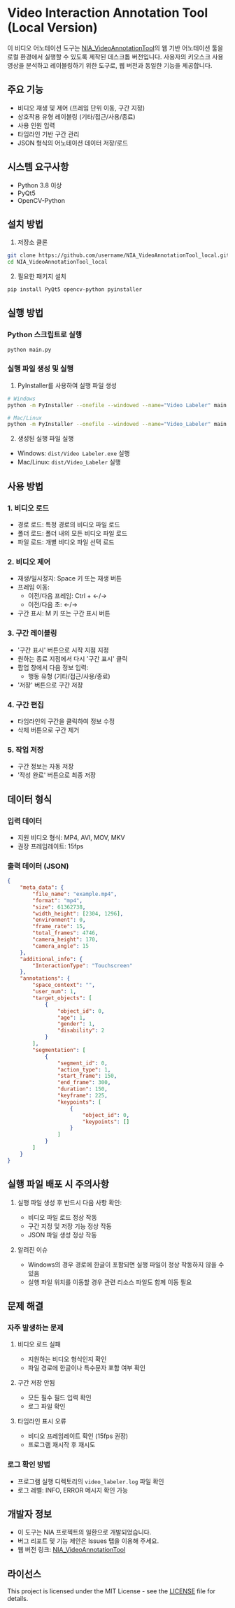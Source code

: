 # Video Interaction Annotation Tool (Local Version)

이 비디오 어노테이션 도구는 [NIA_VideoAnnotationTool](https://github.com/JDeun/NIA_VideoAnnotationTool)의 웹 기반 어노테이션 툴을 로컬 환경에서 실행할 수 있도록 제작된 데스크톱 버전입니다.
사용자의 키오스크 사용 영상을 분석하고 레이블링하기 위한 도구로, 웹 버전과 동일한 기능을 제공합니다.

## 주요 기능

   - 비디오 재생 및 제어 (프레임 단위 이동, 구간 지정)
   - 상호작용 유형 레이블링 (기타/접근/사용/종료)
   - 사용 인원 입력
   - 타임라인 기반 구간 관리
   - JSON 형식의 어노테이션 데이터 저장/로드

## 시스템 요구사항

   - Python 3.8 이상
   - PyQt5
   - OpenCV-Python

## 설치 방법

1. 저장소 클론
```bash
git clone https://github.com/username/NIA_VideoAnnotationTool_local.git
cd NIA_VideoAnnotationTool_local
```

2. 필요한 패키지 설치
```bash
pip install PyQt5 opencv-python pyinstaller
```

## 실행 방법

### Python 스크립트로 실행
```bash
python main.py
```

### 실행 파일 생성 및 실행

1. PyInstaller를 사용하여 실행 파일 생성
```bash
# Windows
python -m PyInstaller --onefile --windowed --name="Video Labeler" main.py

# Mac/Linux
python -m PyInstaller --onefile --windowed --name="Video_Labeler" main.py
```

2. 생성된 실행 파일 실행
- Windows: `dist/Video Labeler.exe` 실행
- Mac/Linux: `dist/Video_Labeler` 실행

## 사용 방법
### 1. 비디오 로드

   - 경로 로드: 특정 경로의 비디오 파일 로드
   - 폴더 로드: 폴더 내의 모든 비디오 파일 로드
   - 파일 로드: 개별 비디오 파일 선택 로드

### 2. 비디오 제어

   - 재생/일시정지: Space 키 또는 재생 버튼
   - 프레임 이동:
     - 이전/다음 프레임: Ctrl + ←/→
     - 이전/다음 초: ←/→
   - 구간 표시: M 키 또는 구간 표시 버튼

### 3. 구간 레이블링

   - '구간 표시' 버튼으로 시작 지점 지정
   - 원하는 종료 지점에서 다시 '구간 표시' 클릭
   - 팝업 창에서 다음 정보 입력:
     - 행동 유형 (기타/접근/사용/종료)
   - '저장' 버튼으로 구간 저장

### 4. 구간 편집

   - 타임라인의 구간을 클릭하여 정보 수정
   - 삭제 버튼으로 구간 제거

### 5. 작업 저장

   - 구간 정보는 자동 저장
   - '작성 완료' 버튼으로 최종 저장

## 데이터 형식
### 입력 데이터

   - 지원 비디오 형식: MP4, AVI, MOV, MKV
   - 권장 프레임레이트: 15fps

### 출력 데이터 (JSON)
```json
{
    "meta_data": {
        "file_name": "example.mp4",
        "format": "mp4",
        "size": 61362738,
        "width_height": [2304, 1296],
        "environment": 0,
        "frame_rate": 15,
        "total_frames": 4746,
        "camera_height": 170,
        "camera_angle": 15
    },
    "additional_info": {
        "InteractionType": "Touchscreen"
    },
    "annotations": {
        "space_context": "",
        "user_num": 1,
        "target_objects": [
            {
                "object_id": 0,
                "age": 1,
                "gender": 1,
                "disability": 2
            }
        ],
        "segmentation": [
            {
                "segment_id": 0,
                "action_type": 1,
                "start_frame": 150,
                "end_frame": 300,
                "duration": 150,
                "keyframe": 225,
                "keypoints": [
                    {
                        "object_id": 0,
                        "keypoints": []
                    }
                ]
            }
        ]
    }
}
```

## 실행 파일 배포 시 주의사항

1. 실행 파일 생성 후 반드시 다음 사항 확인:
   - 비디오 파일 로드 정상 작동
   - 구간 지정 및 저장 기능 정상 작동
   - JSON 파일 생성 정상 작동

2. 알려진 이슈
   - Windows의 경우 경로에 한글이 포함되면 실행 파일이 정상 작동하지 않을 수 있음
   - 실행 파일 위치를 이동할 경우 관련 리소스 파일도 함께 이동 필요

## 문제 해결

### 자주 발생하는 문제

1. 비디오 로드 실패
   - 지원하는 비디오 형식인지 확인
   - 파일 경로에 한글이나 특수문자 포함 여부 확인

2. 구간 저장 안됨
   - 모든 필수 필드 입력 확인
   - 로그 파일 확인

3. 타임라인 표시 오류
   - 비디오 프레임레이트 확인 (15fps 권장)
   - 프로그램 재시작 후 재시도

### 로그 확인 방법

- 프로그램 실행 디렉토리의 `video_labeler.log` 파일 확인
- 로그 레벨: INFO, ERROR 메시지 확인 가능

## 개발자 정보

- 이 도구는 NIA 프로젝트의 일환으로 개발되었습니다.
- 버그 리포트 및 기능 제안은 Issues 탭을 이용해 주세요.
- 웹 버전 링크: [NIA_VideoAnnotationTool](https://github.com/JDeun/NIA_VideoAnnotationTool)

## 라이선스
This project is licensed under the MIT License - see the [LICENSE](LICENSE) file for details.
